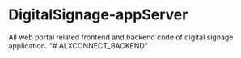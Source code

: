 # DigitalSignage-appServer
All web portal related frontend and backend code of digital signage application.
"# ALXCONNECT_BACKEND" 
